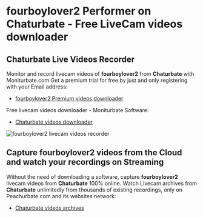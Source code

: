 # fourboylover2 Performer on Chaturbate - Free LiveCam videos downloader

## Chaturbate Live Videos Recorder

Monitor and record livecam videos of **fourboylover2** from **Chaturbate** with Moniturbate.com
Get a premium trial for free by just and only registering with your Email address:
* [fourboylover2 Premium videos downloader](https://moniturbate.com/request-demo-licence-key.html)

Free livecam videos downloader - Moniturbate Software:
* [Chaturbate videos downloader](https://moniturbate.com/moniturbate-download-software.html)

![fourboylover2 livecam videos recorder](https://peachurnet.com/templates/moniturbate-software.png)


## Capture fourboylover2 videos from the Cloud and watch your recordings on Streaming

Without the need of downloading a software, capture **fourboylover2** livecam videos from **Chaturbate** 100% online.
Watch Livecam archives from **Chaturbate** unlimitedly from thousands of existing recordings, only on Peachurbate.com and its websites network:
* [Chaturbate videos archives](https://peachurnet.com/)